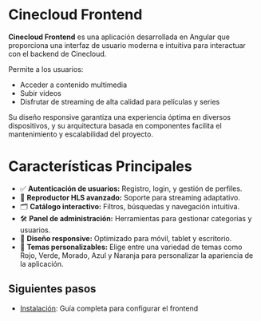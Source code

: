 # Cinecloud Frontend

**Cinecloud Frontend** es una aplicación desarrollada en Angular que proporciona una interfaz de usuario moderna e intuitiva para interactuar con el backend de Cinecloud.

Permite a los usuarios:

- Acceder a contenido multimedia
- Subir videos
- Disfrutar de streaming de alta calidad para películas y series

Su diseño responsive garantiza una experiencia óptima en diversos dispositivos, y su arquitectura basada en componentes facilita el mantenimiento y escalabilidad del proyecto.

# Características Principales

- ✅ **Autenticación de usuarios:** Registro, login, y gestión de perfiles.
- 🎥 **Reproductor HLS avanzado:** Soporte para streaming adaptativo.
- 🗂️ **Catálogo interactivo:** Filtros, búsquedas y navegación intuitiva.
- 🛠️ **Panel de administración:** Herramientas para gestionar categorias y usuarios.
- 📱 **Diseño responsive:** Optimizado para móvil, tablet y escritorio.
- 🎨 **Temas personalizables:** Elige entre una variedad de temas como Rojo, Verde, Morado, Azul y Naranja para personalizar la apariencia de la aplicación.

## Siguientes pasos

- [Instalación](instalacion.md): Guía completa para configurar el frontend

